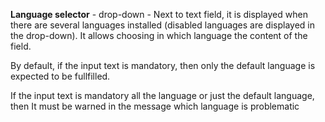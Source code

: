 **Language selector** - drop-down - Next to text field, it is displayed when there are several languages installed (disabled languages are displayed in the drop-down). 
It allows choosing in which language the content of the field. 

By default, if the input text is mandatory, then only the default language is expected to be fullfilled. 

If the input text is mandatory all the language or just the default language, then It must be warned in the message which language is problematic
